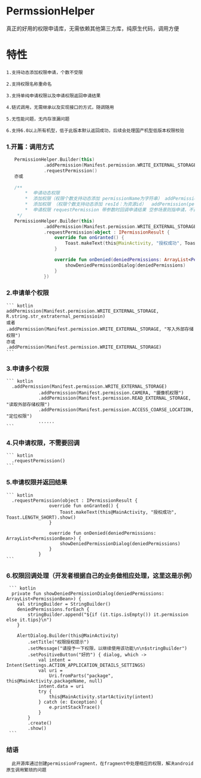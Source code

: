 # PermssionHelper
  真正的好用的权限申请库，无需依赖其他第三方库，纯原生代码，调用方便
  
  # 特性
    1.支持动态添加权限申请，个数不受限
    
    2.支持权限名称重命名
    
    3.支持单纯申请权限以及申请权限返回申请结果
    
    4.链式调用，无需继承以及实现接口的方式，随调随用
    
    5.无性能问题，无内存泄漏问题
    
    6.支持6.0以上所有机型，低于此版本默认返回成功，后续会处理国产机型低版本权限校验
    
    
    
### 1.开篇：调用方式
  ``` kotlin
     PermissionHelper.Builder(this)
                .addPermission(Manifest.permission.WRITE_EXTERNAL_STORAGE, R.string.str_extraternal_permissioin)
                .requestPermission()
     亦或
     
     /**
         *  申请动态权限
         *  添加权限（权限个数支持动态添加 permissionName为字符串） addPermission(permission: String, permissionName: String? = null)
         *  添加权限 （权限个数支持动态添加 resId：为资源id）  addPermission(permission: String, @StringRes resId: Int)
         *  申请权限 requestPermission 带参数时回调申请结果 空参场景则指申请，不返回申请结果
      */
     PermissionHelper.Builder(this)
                .addPermission(Manifest.permission.WRITE_EXTERNAL_STORAGE, R.string.str_extraternal_permissioin)
                .requestPermission(object : IPermissionResult {
                    override fun onGranted() {
                        Toast.makeText(this@MainActivity, "授权成功", Toast.LENGTH_SHORT).show()
                    }

                    override fun onDenied(deniedPermissions: ArrayList<PermissionBean>) {
                        showDeniedPermissionDialog(deniedPermissions)
                    }
                })
  ```
 ### 2.申请单个权限
    ``` kotlin
    addPermission(Manifest.permission.WRITE_EXTERNAL_STORAGE, R.string.str_extraternal_permissioin)
    或者
    .addPermission(Manifest.permission.WRITE_EXTERNAL_STORAGE, "写入外部存储权限")
    亦或
    .addPermission(Manifest.permission.WRITE_EXTERNAL_STORAGE)
    ```
    
    
    
 ### 3.申请多个权限 
    ``` kotlin
      .addPermission(Manifest.permission.WRITE_EXTERNAL_STORAGE)
                .addPermission(Manifest.permission.CAMERA, "摄像机权限")
                .addPermission(Manifest.permission.READ_EXTERNAL_STORAGE, "读取外部存储权限")
                .addPermission(Manifest.permission.ACCESS_COARSE_LOCATION, "定位权限")
                ......
    ```    
    
 ### 4.只申请权限，不需要回调 
 
    ``` kotlin
      .requestPermission()
    ```
    
  ### 5.申请权限并返回结果 
    ``` kotlin
      .requestPermission(object : IPermissionResult {
                    override fun onGranted() {
                        Toast.makeText(this@MainActivity, "授权成功", Toast.LENGTH_SHORT).show()
                    }

                    override fun onDenied(deniedPermissions: ArrayList<PermissionBean>) {
                        showDeniedPermissionDialog(deniedPermissions)
                    }
                }
    ``` 
    
    
   ### 6.权限回调处理（开发者根据自己的业务做相应处理，这里这是示例）
     ``` kotlin
      private fun showDeniedPermissionDialog(deniedPermissions: ArrayList<PermissionBean>) {
        val stringBuilder = StringBuilder()
        deniedPermissions.forEach {
            stringBuilder.append("${if (it.tips.isEmpty()) it.permission else it.tips}\n")
        }

        AlertDialog.Builder(this@MainActivity)
            .setTitle("权限授权提示")
            .setMessage("请授予一下权限，以继续使用该功能\n\n$stringBuilder")
            .setPositiveButton("好的") { dialog, which ->
                val intent = Intent(Settings.ACTION_APPLICATION_DETAILS_SETTINGS)
                val uri =
                    Uri.fromParts("package", this@MainActivity.packageName, null)
                intent.data = uri
                try {
                    this@MainActivity.startActivity(intent)
                } catch (e: Exception) {
                    e.printStackTrace()
                }
            }
            .create()
            .show()
     ```
   
   ### 结语
      此开源库通过创建permissionFragment，在fragment中处理相应的权限，解决android原生调用繁琐的问题
